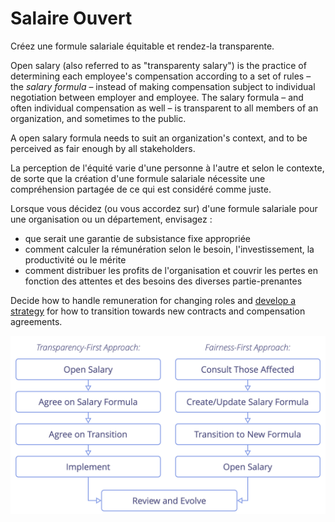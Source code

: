 # Salaire Ouvert

Créez une formule salariale équitable et rendez-la transparente.
</summary>

Open salary (also referred to as "transparenty salary") is the practice of determining each employee's compensation according to a set of rules – the _salary formula_ – instead of making compensation subject to individual negotiation between employer and employee. The salary formula – and often individual compensation as well – is transparent to all members of an organization, and sometimes to the public.

A open salary formula needs to suit an organization's context, and to be perceived as fair enough by all stakeholders.

La perception de l'équité varie d'une personne à l'autre et selon le contexte, de sorte que la création d'une formule salariale nécessite une compréhension partagée de ce qui est considéré comme juste.

Lorsque vous décidez (ou vous accordez sur) d'une formule salariale pour une organisation ou un département, envisagez :

- que serait une garantie de subsistance fixe appropriée
- comment calculer la rémunération selon le besoin, l'investissement, la productivité ou le mérite
- comment distribuer les profits de l'organisation et couvrir les pertes en fonction des attentes et des besoins des diverses partie-prenantes

Decide how to handle remuneration for changing roles and [develop a strategy](section:clarify-and-develop-strategy) for how to transition towards new contracts and compensation agreements.

![Two ways of opening salaries](img/process/opening-salaries.png)
